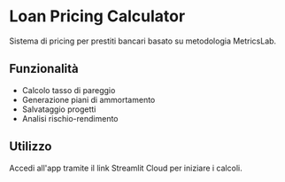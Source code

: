 # Loan Pricing Calculator

Sistema di pricing per prestiti bancari basato su metodologia MetricsLab.

## Funzionalità
- Calcolo tasso di pareggio
- Generazione piani di ammortamento
- Salvataggio progetti
- Analisi rischio-rendimento

## Utilizzo
Accedi all'app tramite il link Streamlit Cloud per iniziare i calcoli.